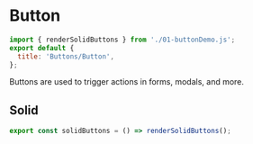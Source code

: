 # Button

```js script
import { renderSolidButtons } from './01-buttonDemo.js';
export default {
  title: 'Buttons/Button',
};
```

Buttons are used to trigger actions in forms, modals, and more.

## Solid

```js story
export const solidButtons = () => renderSolidButtons();
```
